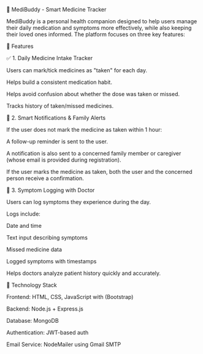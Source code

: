 💊 MediBuddy - Smart Medicine Tracker

MediBuddy is a personal health companion designed to help users manage their daily medication and symptoms more effectively, while also keeping their loved ones informed. The platform focuses on three key features:

🚀 Features

✅ 1. Daily Medicine Intake Tracker

Users can mark/tick medicines as "taken" for each day.

Helps build a consistent medication habit.

Helps avoid confusion about whether the dose was taken or missed.

Tracks history of taken/missed medicines.

🔔 2. Smart Notifications & Family Alerts

If the user does not mark the medicine as taken within 1 hour:

A follow-up reminder is sent to the user.

A notification is also sent to a concerned family member or caregiver (whose email is provided during registration).

If the user marks the medicine as taken, both the user and the concerned person receive a confirmation.

📓 3. Symptom Logging with Doctor

Users can log symptoms they experience during the day.

Logs include:

Date and time

Text input describing symptoms

Missed medicine data

Logged symptoms with timestamps

Helps doctors analyze patient history quickly and accurately.

🧠 Technology Stack

Frontend: HTML, CSS, JavaScript with (Bootstrap)

Backend: Node.js + Express.js

Database: MongoDB

Authentication: JWT-based auth 

Email Service: NodeMailer using Gmail SMTP 
